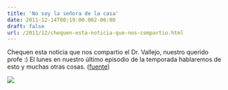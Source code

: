 ```yaml
---
title: 'No soy la señora de la casa'
date: 2011-12-14T00:19:00.002-06:00
draft: false
url: /2011/12/chequen-esta-noticia-que-nos-compartio.html
---
```


Chequen esta noticia que nos compartio el Dr. Vallejo, nuestro querido profe :) El lunes en nuestro último episodio de la temporada hablaremos de esto y muchas otras cosas. ([fuente](http://www.animalpolitico.com/2011/12/el-precio-de-las-tortillas-tema-para-la-senora-de-la-casa-pena-nieto/))

  

  

[![](http://1.bp.blogspot.com/-2ethLy6qlGU/TujDrHCrCDI/AAAAAAAAAoY/edmbsUR_ObQ/s320/2011-12-14-094022_1920x1080_scrot.png)](http://www.animalpolitico.com/2011/12/el-precio-de-las-tortillas-tema-para-la-senora-de-la-casa-pena-nieto/)